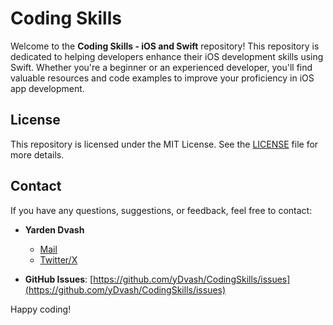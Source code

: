 
# Coding Skills

Welcome to the **Coding Skills - iOS and Swift** repository! 
This repository is dedicated to helping developers enhance their iOS development skills using Swift. 
Whether you're a beginner or an experienced developer, you'll find valuable resources and code examples to improve your proficiency in iOS app development.

## License

This repository is licensed under the MIT License. See the [LICENSE](LICENSE) file for more details.

## Contact

If you have any questions, suggestions, or feedback, feel free to contact:

- **Yarden Dvash**  
    - [Mail](mailto:Yardeniko@gmail.com)
    - [Twitter/X](https://x.com/yarden_dvash)
    
- **GitHub Issues**: [https://github.com/yDvash/CodingSkills/issues](https://github.com/yDvash/CodingSkills/issues)

Happy coding!
